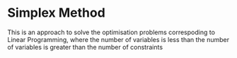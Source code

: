 # Simplex Method

This is an approach to solve the optimisation problems correspoding to Linear Programming, where the number of variables is less than the number of variables is greater than the number of constraints
